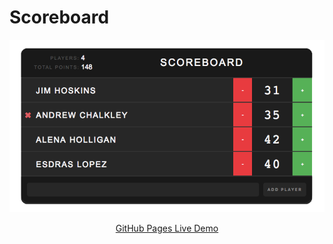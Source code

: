 # Scoreboard
![Scoreboard Demo](https://github.com/ezralopez/scoreboard-react/raw/master/img/screenshot.png "Scoreboard Demo")

[<center>GitHub Pages Live Demo</center>](https://ezralopez.github.io/scoreboard-react/)